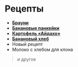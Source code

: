 # Рецепты

- [**Брауни**](brownee.md)
- [**Банановые панкейки**](banan_cap_cake.md)
- [**Картофель «Айдахо»**](aydaho.md)
- [**Банановый хлеб**](banan_bread.md)
- Новый рецепт
- Молоко с хлебом для клона


> и другое

